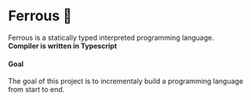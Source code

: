 # Ferrous 🧪
Ferrous is a statically typed interpreted programming language.   
**Compiler is written in Typescript**

#### Goal
The goal of this project is to incrementaly build a programming language from start to end.
